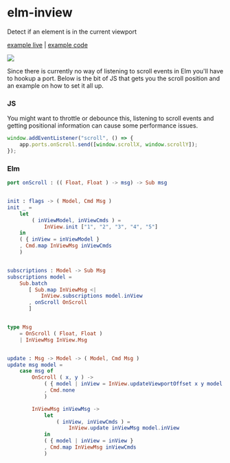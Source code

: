 # elm-inview
Detect if an element is in the current viewport

[example live](https://rl-king.github.io/elm-inview-example/) |
[example code](https://github.com/rl-king/elm-inview-example)

<img style="width=100%;" src="https://rl-king.github.io/elm-inview-example/illustrations/All.svg">

Since there is currently no way of listening to scroll events in Elm you'll have to hookup a port. Below is the bit of JS that gets you the scroll position and an example on how to set it all up.

### JS
You might want to throttle or debounce this, listening to scroll events and getting positional information can cause some performance issues.
```js
window.addEventListener("scroll", () => {
    app.ports.onScroll.send([window.scrollX, window.scrollY]);
});
```

### Elm
```elm
port onScroll : (( Float, Float ) -> msg) -> Sub msg


init : flags -> ( Model, Cmd Msg )
init _ =
    let
        ( inViewModel, inViewCmds ) =
            InView.init ["1", "2", "3", "4", "5"]
    in
    ( { inView = inViewModel }
    , Cmd.map InViewMsg inViewCmds
    )


subscriptions : Model -> Sub Msg
subscriptions model =
    Sub.batch
       [ Sub.map InViewMsg <|
           InView.subscriptions model.inView
       , onScroll OnScroll
       ]


type Msg
    = OnScroll ( Float, Float )
    | InViewMsg InView.Msg


update : Msg -> Model -> ( Model, Cmd Msg )
update msg model =
    case msg of
        OnScroll ( x, y ) ->
            ( { model | inView = InView.updateViewportOffset x y model.inView }
            , Cmd.none
            )

        InViewMsg inViewMsg ->
            let
                ( inView, inViewCmds ) =
                    InView.update inViewMsg model.inView
            in
            ( { model | inView = inView }
            , Cmd.map InViewMsg inViewCmds
            )
```
